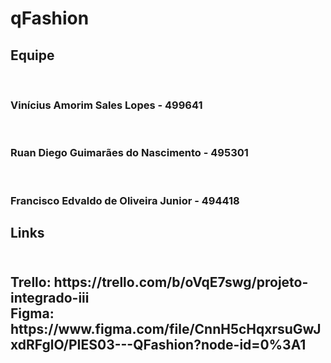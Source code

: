 <h1>qFashion</h1>

<h2>Equipe</h2> 
<br><h3>Vinícius Amorim Sales Lopes - 499641</h3> 
<br><h3>Ruan Diego Guimarães do Nascimento - 495301</h3> 
<br><h3>Francisco Edvaldo de Oliveira Junior - 494418</h3> 

<h2>Links<h2> 
<br>Trello: https://trello.com/b/oVqE7swg/projeto-integrado-iii
<br>Figma: https://www.figma.com/file/CnnH5cHqxrsuGwJxdRFglO/PIES03---QFashion?node-id=0%3A1
      
